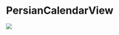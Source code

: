 # PersianCalendarView
[![](https://jitpack.io/v/aligorji/PersianCalendarView.svg)](https://jitpack.io/#aligorji/PersianCalendarView)
